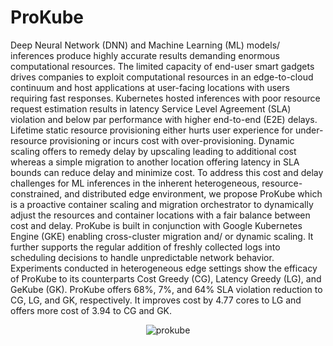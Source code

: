 # ProKube

Deep Neural Network (DNN) and Machine Learning (ML) models/ inferences produce highly accurate results demanding
enormous computational resources. The limited capacity of end-user smart gadgets drives companies to exploit computational
resources in an edge-to-cloud continuum and host applications at user-facing locations with users requiring fast responses. Kubernetes
hosted inferences with poor resource request estimation results in latency Service Level Agreement (SLA) violation and below par
performance with higher end-to-end (E2E) delays. Lifetime static resource provisioning either hurts user experience for under-resource
provisioning or incurs cost with over-provisioning. Dynamic scaling offers to remedy delay by upscaling leading to additional cost
whereas a simple migration to another location offering latency in SLA bounds can reduce delay and minimize cost. To address this
cost and delay challenges for ML inferences in the inherent heterogeneous, resource-constrained, and distributed edge environment,
we propose ProKube which is a proactive container scaling and migration orchestrator to dynamically adjust the resources and
container locations with a fair balance between cost and delay. ProKube is built in conjunction with Google Kubernetes Engine (GKE)
enabling cross-cluster migration and/ or dynamic scaling. It further supports the regular addition of freshly collected logs into scheduling
decisions to handle unpredictable network behavior. Experiments conducted in heterogeneous edge settings show the efficacy of
ProKube to its counterparts Cost Greedy (CG), Latency Greedy (LG), and GeKube (GK). ProKube offers 68%, 7%, and 64% SLA
violation reduction to CG, LG, and GK, respectively. It improves cost by 4.77 cores to LG and offers more cost of 3.94 to CG and GK.


<p align="center">
  <img src="https://github.com/BabarAli93/ProKube/assets/50677432/25ee7984-03b1-477d-bf36-7a6869573143" alt="prokube">
</p>
